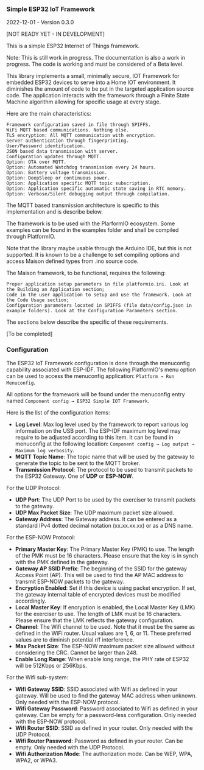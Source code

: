### Simple ESP32 IoT Framework

2022-12-01 - Version 0.3.0

[NOT READY YET - IN DEVELOPMENT]

This is a simple ESP32 Internet of Things framework.

Note: This is still work in progress. The documentation is also a work in progress. The code is working and must be considered of a Beta level.

This library implements a small, minimally secure, IOT Framework for embedded ESP32 devices to serve into a Home IOT environment. It diminishes the amount of code to be put in the targeted application source code. The application interacts with the framework through a Finite State Machine algorithm allowing for specific usage at every stage.

Here are the main characteristics:

    Framework configuration saved in file through SPIFFS.
    WiFi MQTT based communications. Nothing else.
    TLS encryption: All MQTT communication with encryption.
    Server authentication through fingerprinting.
    User/Password identification.
    JSON based data transmission with server.
    Configuration updates through MQTT.
    Option: OTA over MQTT.
    Option: Automated Watchdog transmission every 24 hours.
    Option: Battery voltage transmission.
    Option: DeepSleep or continuous power.
    Option: Application specific MQTT topic subscription.
    Option: Application specific automatic state saving in RTC memory.
    Option: Verbose/Silent debugging output through compilation.

The MQTT based transmission architecture is specific to this implementation and is describe below.

The framework is to be used with the PlarformIO ecosystem. Some examples can be found in the examples folder and shall be compiled through PlatformIO.

Note that the library maybe usable through the Arduino IDE, but this is not supported. It is known to be a challenge to set compiling options and access Maison defined types from .ino source code.

The Maison framework, to be functional, requires the following:

    Proper application setup parameters in file platformio.ini. Look at the Building an Application section;
    Code in the user application to setup and use the framework. Look at the Code Usage section;
    Configuration parameters located in SPIFFS (file data/config.json in example folders). Look at the Configuration Parameters section.

The sections below describe the specific of these requirements.

[To be completed]

### Configuration

The ESP32 IoT Framework configuration is done through the menuconfig capability associated with ESP-IDF. The following PlatformIO's menu option can be used to access the menuconfig application: `Platform → Run Menuconfig`.

All options for the framework will be found under the menuconfig entry named `Component config → ESP32 Simple IOT Framework`.

Here is the list of the configuration items:

- **Log Level**: Max log level used by the framework to report various log information on the USB port. The ESP-IDF maximum log level may require to be adjusted according to this item. It can be found in menuconfig at the following location: `Component config → Log output → Maximum log verbosity`.
- **MQTT Topic Name**: The topic name that will be used by the gateway to generate the topic to be sent to the MQTT broker.
- **Transmission Protocol**: The protocol to be used to transmit packets to the ESP32 Gateway. One of **UDP** or **ESP-NOW**.

For the UDP Protocol:
- **UDP Port**: The UDP Port to be used by the exerciser to transmit packets to the gateway.
- **UDP Max Packet Size**: The UDP maximum packet size allowed.
- **Gateway Address**: The Gateway address. It can be entered as a standard IPv4 dotted decimal notation (xx.xx.xx.xx) or as a DNS name.

For the ESP-NOW Protocol:
- **Primary Master Key**: The Primary Master Key (PMK) to use. The length of the PMK must be 16 characters. Please ensure that the key is in synch with the PMK defined in the gateway.
- **Gateway AP SSID Prefix**: The beginning of the SSID for the gateway Access Point (AP). This will be used to find the AP MAC address to transmit ESP-NOW packets to the gateway.
- **Encryption Enabled**: Set if this device is using packet encryption. If set, the gateway internal table of encrypted devices must be modified accordingly.
- **Local Master Key**: If encryption is enabled, the Local Master Key (LMK) for the exerciser to use. The length of LMK must be 16 characters. Please ensure that the LMK reflects the gateway configuration.
- **Channel**: The Wifi channel to be used. Note that it must be the same as defined in the WiFi router. Usual values are 1, 6, or 11. These preferred values are to diminish potential r/f interference.
- **Max Packet Size**: The ESP-NOW maximum packet size allowed without considering the CRC.  Cannot be larger than 248.
- **Enable Long Range**: When enable long range, the PHY rate of ESP32 will be 512Kbps or 256Kbps.

For the Wifi sub-system:
- **Wifi Gateway SSID**: SSID associated with Wifi as defined in your gateway. Will be used to find the gateway MAC address when unknown. Only needed with the ESP-NOW protocol.
- **Wifi Gateway Password**: Password associated to Wifi as defined in your gateway. Can be empty for a password-less configuration.  Only needed with the ESP-NOW protocol.
- **Wifi Router SSID**: SSID as defined in your router. Only needed with the UDP Protocol.
- **Wifi Router Password**: Password as defined in your router. Can be empty.  Only needed with the UDP Protocol.
- **Wifi Authorization Mode**: The authorization mode. Can be WEP, WPA, WPA2, or WPA3.